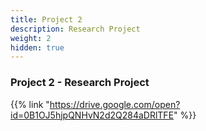 ```yaml
---
title: Project 2
description: Research Project
weight: 2
hidden: true
---
```


### Project 2 - Research Project

{{% link "https://drive.google.com/open?id=0B1OJ5hjpQNHvN2d2Q284aDRlTFE" %}}
